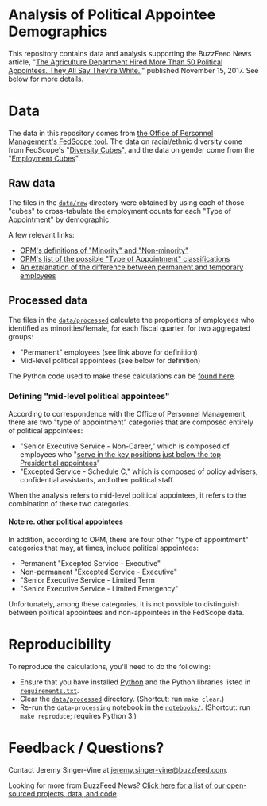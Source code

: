 # Analysis of Political Appointee Demographics

This repository contains data and analysis supporting the BuzzFeed News article, "[The Agriculture Department Hired More Than 50 Political Appointees. They All Say They're White.](https://www.buzzfeed.com/jsvine/agriculture-department-political-appointee-diversity)," published November 15, 2017. See below for more details.

# Data

The data in this repository comes from [the Office of Personnel Management's FedScope tool](https://www.fedscope.opm.gov/). The data on racial/ethnic diversity come from FedScope's "[Diversity Cubes](https://www.fedscope.opm.gov/diversity.asp)", and the data on gender come from the "[Employment Cubes](https://www.fedscope.opm.gov/employment.asp)".

## Raw data

The files in the [`data/raw`](data/raw) directory were obtained by using each of those "cubes" to cross-tabulate the employment counts for each "Type of Appointment" by demographic.

A few relevant links:

- [OPM's definitions of "Minority" and "Non-minority"](https://www.fedscope.opm.gov/rno/eri.asp)
- [OPM's list of the possible "Type of Appointment" classifications](https://dw.opm.gov/datastandards/referenceData/1585/current?index=T&d-5590585-p=5)
- [An explanation of the difference between permanent and temporary employees](https://www.usajobs.gov/Help/working-in-government/appointments/)

## Processed data

The files in the [`data/processed`](data/processed) calculate the proportions of employees who identified as minorities/female, for each fiscal quarter, for two aggregated groups:

- "Permanent" employees (see link above for definition)
- Mid-level political appointees (see below for definition)

The Python code used to make these calculations can be [found here](notebooks/data-processing.ipynb).

### Defining "mid-level political appointees"

According to correspondence with the Office of Personnel Management, there are two "type of appointment" categories that are composed entirely of political appointees:

- "Senior Executive Service - Non-Career," which is composed of employees who "[serve in the key positions just below the top Presidential appointees](https://www.opm.gov/policy-data-oversight/senior-executive-service/)"
- "Excepted Service - Schedule C," which is composed of policy advisers, confidential assistants, and other political staff.

When the analysis refers to mid-level political appointees, it refers to the combination of these two categories.

#### Note re. other political appointees

In addition, according to OPM, there are four other "type of appointment" categories that may, at times, include political appointees:

- Permanent "Excepted Service - Executive"
- Non-permanent "Excepted Service - Executive"
- "Senior Executive Service - Limited Term
- "Senior Executive Service - Limited Emergency"

Unfortunately, among these categories, it is not possible to distinguish between political appointees and non-appointees in the FedScope data.

# Reproducibility

To reproduce the calculations, you'll need to do the following:

- Ensure that you have installed [Python](https://www.python.org/) and the Python libraries listed in [`requirements.txt`](requirements.txt).
- Clear the [`data/processed`](data/processed) directory. (Shortcut: run `make clear`.)
- Re-run the `data-processing` notebook in the [`notebooks/`](notebooks/). (Shortcut: run `make reproduce`; requires Python 3.)

# Feedback / Questions?

Contact Jeremy Singer-Vine at [jeremy.singer-vine@buzzfeed.com](jeremy.singer-vine@buzzfeed.com).

Looking for more from BuzzFeed News? [Click here for a list of our open-sourced projects, data, and code](https://github.com/BuzzFeedNews/everything).
